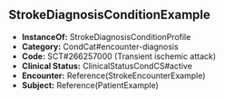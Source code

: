 ## StrokeDiagnosisConditionExample
- **InstanceOf:** StrokeDiagnosisConditionProfile
- **Category:** CondCat#encounter-diagnosis
- **Code:** SCT#266257000 (Transient ischemic attack)
- **Clinical Status:** ClinicalStatusCondCS#active
- **Encounter:** Reference(StrokeEncounterExample)
- **Subject:** Reference(PatientExample)